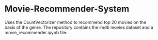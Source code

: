 # Movie-Recommender-System

Uses the CountVectorizer method to recommend top 20 movies on the basis of the genre. The repository contains the imdb movies dataset and a movie_recommender.ipynb file.
